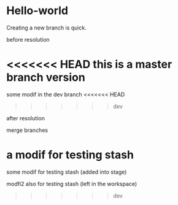 # Hello-world
Creating a new branch is quick.

before resolution

<<<<<<< HEAD
this is a master branch version
=======
some modif in the dev branch
<<<<<<< HEAD
>>>>>>> dev

after resolution

merge branches

a modif for testing stash
=======

some modif for testing stash (added into stage)

modfi2 also for testing stash (left in the workspace)
>>>>>>> dev

